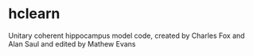 hclearn
=======

Unitary coherent hippocampus model code, created by Charles Fox and Alan Saul and edited by Mathew Evans
